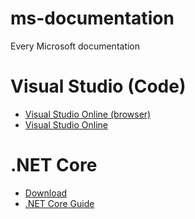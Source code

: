 # ms-documentation
Every Microsoft documentation

# Visual Studio (Code)
- [Visual Studio Online (browser)](https://docs.microsoft.com/en-us/visualstudio/online/quickstarts/browser)
- [Visual Studio Online](https://code.visualstudio.com/docs/remote/vsonline)

# .NET Core
- [Download](https://dotnet.microsoft.com/download)
- [.NET Core Guide](https://docs.microsoft.com/en-us/dotnet/core/)
